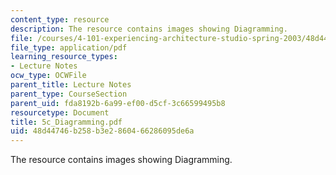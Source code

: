 ```yaml
---
content_type: resource
description: The resource contains images showing Diagramming.
file: /courses/4-101-experiencing-architecture-studio-spring-2003/48d44746b258b3e2860466286095de6a_5c_Diagramming.pdf
file_type: application/pdf
learning_resource_types:
- Lecture Notes
ocw_type: OCWFile
parent_title: Lecture Notes
parent_type: CourseSection
parent_uid: fda8192b-6a99-ef00-d5cf-3c66599495b8
resourcetype: Document
title: 5c_Diagramming.pdf
uid: 48d44746-b258-b3e2-8604-66286095de6a
---
```

The resource contains images showing Diagramming.

